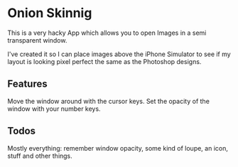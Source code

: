 Onion Skinnig
=============

This is a very hacky App which allows you to open Images in a semi transparent window.

I've created it so I can place images above the iPhone Simulator to see if my layout is looking pixel perfect the same as the Photoshop designs.

Features
--------

Move the window around with the cursor keys.
Set the opacity of the window with your number keys.

Todos
-----

Mostly everything: remember window opacity, some kind of loupe, an icon, stuff and other things.